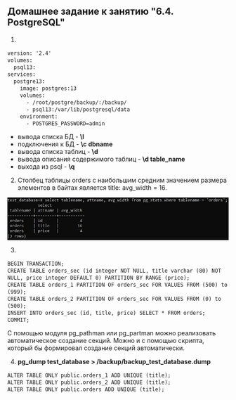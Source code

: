 ## Домашнее задание к занятию "6.4. PostgreSQL"

1. 
```
version: '2.4'
volumes:
  psql13:
services:
  postgre13:
    image: postgres:13
    volumes:
      - /root/postgre/backup/:/backup/
      - psql13:/var/lib/postgresql/data
    environment:
      - POSTGRES_PASSWORD=admin
```

- вывода списка БД - **\l**
- подключения к БД - **\c dbname**
- вывода списка таблиц - **\d**
- вывода описания содержимого таблиц - **\d table_name**
- выхода из psql - **\q**

2. Столбец таблицы orders с наибольшим средним значением размера элементов в байтах является title: avg_width = 16.

<img align="top" src="img/max.jpg">		<!--![max](img/max.jpg)-->

3. 
```
BEGIN TRANSACTION;
CREATE TABLE orders_sec (id integer NOT NULL, title varchar (80) NOT NULL, price integer DEFAULT 0) PARTITION BY RANGE (price);
CREATE TABLE orders_1 PARTITION OF orders_sec FOR VALUES FROM (500) to (999);
CREATE TABLE orders_2 PARTITION OF orders_sec FOR VALUES FROM (0) to (500);
INSERT INTO orders_sec (id, title, price) SELECT * FROM orders;
COMMIT;
```
С помощью модуля pg_pathman или pg_partman можно реализовать автоматическое создание секций. Можно и с помощью скрипта, который бы формировал создание секций автоматически.

4. **pg_dump test_database > /backup/backup_test_database.dump**
```
ALTER TABLE ONLY public.orders_1 ADD UNIQUE (title);
ALTER TABLE ONLY public.orders_2 ADD UNIQUE (title);
ALTER TABLE ONLY public.orders ADD UNIQUE (title);
```
